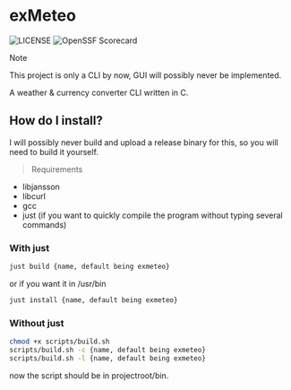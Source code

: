 # exMeteo

![[LICENSE](https://github.com/h4rldev/exmeteo/blob/main/LICENSE)](https://img.shields.io/github/license/h4rldev/exmeteo?style=flat-square)
![[OpenSSF Scorecard](https://securityscorecards.dev/viewer/?uri=github.com/h4rldev/exmeteo)](https://api.securityscorecards.dev/projects/github.com/h4rldev/exmeteo/badge?style=flat-square)


> [!NOTE]
> This project is only a CLI by now, GUI will possibly never be implemented.

A weather & currency converter CLI written in C.

## How do I install?

I will possibly never build and upload a release binary for this, so you will need to build it yourself.

> Requirements

- libjansson
- libcurl
- gcc
- just (if you want to quickly compile the program without typing several commands)


### With just

```sh
just build {name, default being exmeteo}
```

or if you want it in /usr/bin

```sh
just install {name, default being exmeteo}
```

### Without just

```sh
chmod +x scripts/build.sh
scripts/build.sh -c {name, default being exmeteo}
scripts/build.sh -l {name, default being exmeteo}
```

now the script should be in projectroot/bin.
